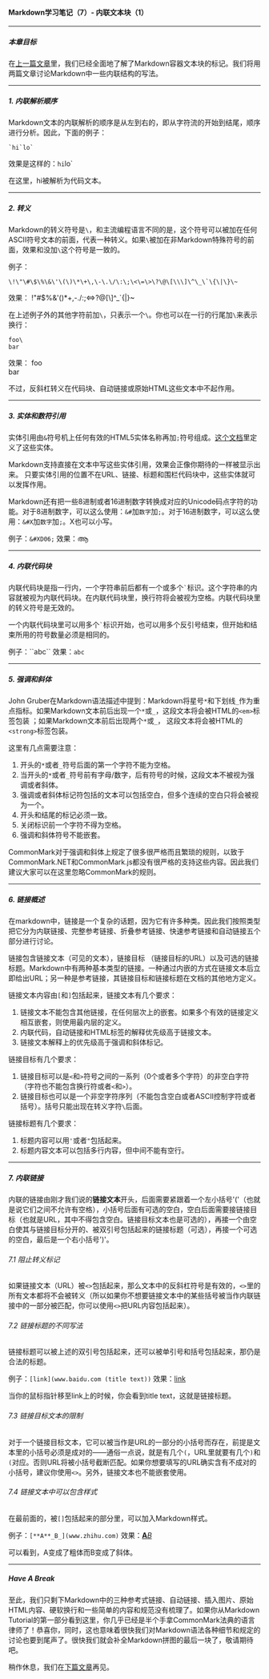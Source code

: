 #### Markdown学习笔记（7）- 内联文本块（1）

***
##### 本章目标

在[上一篇文章](https://github.com/TiriSane/MarkdownTutorial/blob/master/Markdown_Tutorial_6.md)里，我们已经全面地了解了Markdown容器文本块的标记。我们将用两篇文章讨论Markdown中一些内联结构的写法。

***

##### 1. 内联解析顺序

Markdown文本的内联解析的顺序是从左到右的，即从字符流的开始到结尾，顺序进行分析。因此，下面的例子：
```
`hi`lo`
```
效果是这样的：`hi`lo\`

在这里，hi被解析为代码文本。

***

##### 2. 转义

Markdown的转义符号是`\`，和主流编程语言不同的是，这个符号可以被加在任何ASCII符号文本的前面，代表一种转义。如果`\`被加在非Markdown特殊符号的前面，效果和没加`\`这个符号是一致的。

例子：
```
\!\"\#\$\%\&\'\(\)\*\+\,\-\.\/\:\;\<\=\>\?\@\[\\\]\^\_\`\{\|\}\~
```

效果：
\!\"\#\$\%\&\'\(\)\*\+\,\-\.\/\:\;\<\=\>\?\@\[\\\]\^\_\`\{\|\}\~

在上述例子外的其他字符前加`\`，只表示一个`\`。你也可以在一行的行尾加`\`来表示换行：
```
foo\
bar
```

效果：
foo\
bar

不过，反斜杠转义在代码块、自动链接或原始HTML这些文本中不起作用。

***

##### 3. 实体和数符引用

实体引用由`&`符号机上任何有效的HTML5实体名称再加`;`符号组成。[这个文档](https://html.spec.whatwg.org/multipage/entities.json)里定义了这些实体。

Markdown支持直接在文本中写这些实体引用，效果会正像你期待的一样被显示出来。
只要实体引用的位置不在URL、链接、标题和围栏代码块中，这些实体就可以发挥作用。

Markdown还有把一些8进制或者16进制数字转换成对应的Unicode码点字符的功能。对于8进制数字，可以这么使用：`&#`加`数字`加`;`。对于16进制数字，可以这么使用：`&#X`加`数字`加`;`。X也可以小写。

例子：`&#XD06;`
效果：&#XD06;

***

##### 4. 内联代码块

内联代码块是指一行内，一个字符串前后都有一个或多个<code>`</code>标识。这个字符串的内容就被视为内联代码块。在内联代码块里，换行符将会被视为空格。内联代码块里的转义符号是无效的。

一个内联代码块里可以用多个<code>`</code>标识开始，也可以用多个反引号结束，但开始和结束所用的符号数量必须是相同的。

例子：\`\`abc\`\`
效果：``abc``

***

##### 5. 强调和斜体

John Gruber在Markdown语法描述中提到：Markdown将星号`*`和下划线`_`作为重点指标。如果Markdown文本前后出现一个`*`或`_`，这段文本将会被HTML的`<em>`标签包装 ；如果Markdown文本前后出现两个`*`或`_`， 这段文本将会被HTML的`<strong>`标签包装。

这里有几点需要注意：
1. 开头的`*`或者`_`符号后面的第一个字符不能为空格。
2. 当开头的`*`或者`_`符号前有字母/数字，后有符号的时候，这段文本不被视为强调或者斜体。
3. 强调或者斜体标记符包括的文本可以包括空白，但多个连续的空白只将会被视为一个。
4. 开头和结尾的标记必须一致。
5. 关闭标识前一个字符不得为空格。
6. 强调和斜体符号不能嵌套。

CommonMark对于强调和斜体上规定了很多很严格而且繁琐的规则，以致于CommonMark.NET和CommonMark.js都没有很严格的支持这些内容。因此我们建议大家可以在这里忽略CommonMark的规则。

***

##### 6. 链接概述

在markdown中，链接是一个复杂的话题，因为它有许多种类。因此我们按照类型把它分为内联链接、完整参考链接、折叠参考链接、快速参考链接和自动链接五个部分进行讨论。

链接包含链接文本（可见的文本），链接目标 （链接目标的URL）以及可选的链接标题。Markdown中有两种基本类型的链接。一种通过内嵌的方式在链接文本后立即给出URL；另一种是参考链接，其链接目标和链接标题在文档的其他地方定义。

链接文本内容由`[`和`]`包括起来，链接文本有几个要求：
1. 链接文本不能包含其他链接，在任何层次上的嵌套。如果多个有效的链接定义相互嵌套，则使用最内层的定义。
2. 内联代码，自动链接和HTML标签的解释优先级高于链接文本。
3. 链接文本解释上的优先级高于强调和斜体标记。

链接目标有几个要求：
1. 链接目标可以是`<`和`>`符号之间的一系列（0个或者多个字符）的非空白字符（字符也不能包含换行符或者`<`和`>`）。
2. 链接目标也可以是一个非空字符序列（不能包含空白或者ASCII控制字符或者括号）。括号只能出现在转义字符`\`后面。

链接标题有几个要求：
1. 标题内容可以用`'`或者`"`包括起来。
2. 标题内容文本可以包括多行内容，但中间不能有空行。

***

##### 7. 内联链接

内联的链接由刚才我们说的**链接文本**开头，后面需要紧跟着一个左小括号'('（也就是说它们之间不允许有空格），小括号后面有可选的空白，空白后面需要接链接目标（也就是URL，其中不得包含空白。链接目标文本也是可选的），再接一个由空白使其与链接目标分开的、被双引号包括起来的链接标题（可选），再接一个可选的空白，最后是一个右小括号')'。

###### 7.1 阻止转义标记

如果链接文本（URL）被`<>`包括起来，那么文本中的反斜杠符号是有效的，`<>`里的所有文本都将不会被转义（所以如果你不想要链接文本中的某些括号被当作内联链接中的一部分被匹配，你可以使用`<>`把URL内容包括起来）。

###### 7.2 链接标题的不同写法

链接标题可以被上述的双引号包括起来，还可以被单引号和括号包括起来，那仍是合法的标题。

例子：`[link](www.baidu.com (title text))`
效果：[link](www.baidu.com (title text))

当你的鼠标指针移至link上的时候，你会看到title text，这就是链接标题。

###### 7.3 链接目标文本的限制

对于一个链接目标文本，它可以被当作是URL的一部分的小括号而存在，前提是文本里的小括号必须是成对的——通俗一点说，就是有几个`(`，URL里就要有几个`)`和`(`对应。否则URL将被小括号截断匹配。如果你想要填写的URL确实含有不成对的小括号，建议你使用`<>`。另外，链接文本也不能嵌套使用。

###### 7.4 链接文本中可以包含样式

在最前面的，被`[]`包括起来的部分里，可以加入Markdown样式。

例子：`[**A**_B_](www.zhihu.com)`
效果：[**A**_B_](www.zhihu.com)

可以看到，A变成了粗体而B变成了斜体。

***

##### Have A Break

至此，我们只剩下Markdown中的三种参考式链接、自动链接、插入图片、原始HTML内容、硬软换行和一些简单的内容和规范没有梳理了。如果你从Markdown Tutorial的第一部分看到这里，你几乎已经是半个手拿CommonMark法典的语言律师了！恭喜你，同时，这也意味着很快我们对Markdown语法各种细节和规定的讨论也要到尾声了。很快我们就会补全Markdown拼图的最后一块了，敬请期待吧。

稍作休息，我们在[下篇文章](https://github.com/TiriSane/MarkdownTutorial/blob/master/Markdown_Tutorial_8.md)再见。

